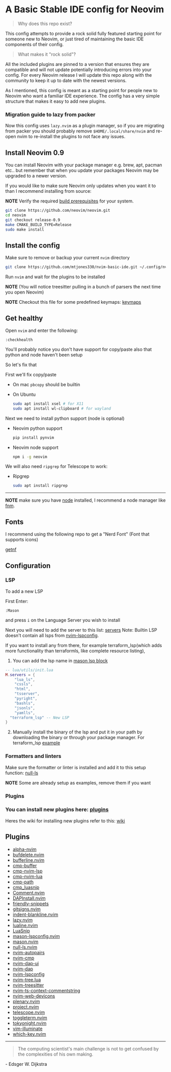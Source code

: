 # A Basic Stable IDE config for Neovim

> Why does this repo exist?

This config attempts to provide a rock solid fully featured starting point for someone new to Neovim, or just tired of maintaining the basic IDE components of their config.

> What makes it "rock solid"?

All the included plugins are pinned to a version that ensures they are compatible and will not update potentially introducing errors into your config. For every Neovim release I will update this repo along with the community to keep it up to date with the newest versions.

As I mentioned, this config is meant as a starting point for people new to Neovim who want a familiar IDE experience. The config has a very simple structure that makes it easy to add new plugins.

### Migration guide to lazy from packer

Now this config uses `lazy.nvim` as a plugin manager, so if you are migrating from packer you should probably remove
`$HOME/.local/share/nvim` and re-open nvim to re-install the plugins to not face any issues.

## Install Neovim 0.9

You can install Neovim with your package manager e.g. brew, apt, pacman etc.. but remember that when you update your packages Neovim may be upgraded to a newer version.

If you would like to make sure Neovim only updates when you want it to than I recommend installing from source:

**NOTE** Verify the required [build prerequisites](https://github.com/neovim/neovim/wiki/Building-Neovim#build-prerequisites) for your system.

```sh
git clone https://github.com/neovim/neovim.git
cd neovim
git checkout release-0.9
make CMAKE_BUILD_TYPE=Release
sudo make install
```

## Install the config

Make sure to remove or backup your current `nvim` directory

```sh
git clone https://github.com/mtjones330/nvim-basic-ide.git ~/.config/nvim
```

Run `nvim` and wait for the plugins to be installed

**NOTE** (You will notice treesitter pulling in a bunch of parsers the next time you open Neovim)

**NOTE** Checkout this file for some predefined keymaps: [keymaps](https://github.com/LunarVim/nvim-basic-ide/tree/master/lua/keymaps.lua)

## Get healthy

Open `nvim` and enter the following:

```
:checkhealth
```

You'll probably notice you don't have support for copy/paste also that python and node haven't been setup

So let's fix that

First we'll fix copy/paste

- On mac `pbcopy` should be builtin

- On Ubuntu

  ```sh
  sudo apt install xsel # for X11
  sudo apt install wl-clipboard # for wayland
  ```

Next we need to install python support (node is optional)

- Neovim python support

  ```sh
  pip install pynvim
  ```

- Neovim node support

  ```sh
  npm i -g neovim
  ```

We will also need `ripgrep` for Telescope to work:

- Ripgrep

  ```sh
  sudo apt install ripgrep
  ```

---

**NOTE** make sure you have [node](https://nodejs.org/en/) installed, I recommend a node manager like [fnm](https://github.com/Schniz/fnm).

## Fonts

I recommend using the following repo to get a "Nerd Font" (Font that supports icons)

[getnf](https://github.com/ronniedroid/getnf)

## Configuration

### LSP

To add a new LSP

First Enter:

```
:Mason
```

and press `i` on the Language Server you wish to install

Next you will need to add the server to this list: [servers](https://github.com/LunarVim/nvim-basic-ide/tree/master/lua/utils/init.lua#L3)
Note: Builtin LSP doesn't contain all lsps from [nvim-lspconfig](https://github.com/neovim/nvim-lspconfig/blob/master/doc/server_configurations.md#terraform_lsp).

If you want to install any from there, for example terraform_lsp(which adds more functionality than terraformls, like complete resource listing),

1. You can add the lsp name in [mason lsp block](https://github.com/LunarVim/nvim-basic-ide/tree/master/user/utils/init.lua#L3-L13)

```lua
-- lua/utils/init.lua
M.servers = {
	"lua_ls",
	"cssls",
	"html",
	"tsserver",
	"pyright",
	"bashls",
	"jsonls",
	"yamlls",
  "terraform_lsp" -- New LSP
}
```

2. Manually install the binary of the lsp and put it in your path by downloading the binary or through your package manager. For terraform_lsp [example](https://github.com/juliosueiras/terraform-lsp/releases)

### Formatters and linters

Make sure the formatter or linter is installed and add it to this setup function: [null-ls](https://github.com/LunarVim/nvim-basic-ide/blob/e6b6c96280ca730a2564f2e36050df055acfb1a8/lua/user/null-ls.lua#L22)

**NOTE** Some are already setup as examples, remove them if you want

### Plugins

### You can install new plugins here: [plugins](https://github.com/LunarVim/nvim-basic-ide/tree/master/lua/user)

Heres the wiki for installing new plugins refer to this: [wiki](https://github.com/LunarVim/nvim-basic-ide/wiki/adding_new_plugins)

## Plugins

- [alpha-nvim](https://github.com/goolord/alpha-nvim)
- [bufdelete.nvim](https://github.com/famiu/bufdelete.nvim)
- [bufferline.nvim](https://github.com/akinsho/bufferline.nvim)
- [cmp-buffer](https://github.com/hrsh7th/cmp-buffer)
- [cmp-nvim-lsp](https://github.com/hrsh7th/cmp-nvim-lsp)
- [cmp-nvim-lua](https://github.com/hrsh7th/cmp-nvim-lua)
- [cmp-path](https://github.com/hrsh7th/cmp-path)
- [cmp_luasnip](https://github.com/saadparwaiz1/cmp_luasnip)
- [Comment.nvim](https://github.com/numToStr/Comment.nvim)
- [DAPInstall.nvim](https://github.com/ravenxrz/DAPInstall.nvim)
- [friendly-snippets](https://github.com/rafamadriz/friendly-snippets)
- [gitsigns.nvim](https://github.com/lewis6991/gitsigns.nvim)
- [indent-blankline.nvim](https://github.com/lukas-reineke/indent-blankline.nvim)
- [lazy.nvim](https://github.com/folke/lazy.nvim)
- [lualine.nvim](https://github.com/nvim-lualine/lualine.nvim)
- [LuaSnip](https://github.com/L3MON4D3/LuaSnip)
- [mason-lspconfig.nvim](https://github.com/williamboman/mason-lspconfig.nvim)
- [mason.nvim](https://github.com/williamboman/mason.nvim)
- [null-ls.nvim](https://github.com/jose-elias-alvarez/null-ls.nvim)
- [nvim-autopairs](https://github.com/windwp/nvim-autopairs)
- [nvim-cmp](https://github.com/hrsh7th/nvim-cmp)
- [nvim-dap-ui](https://github.com/rcarriga/nvim-dap-ui)
- [nvim-dap](https://github.com/mfussenegger/nvim-dap)
- [nvim-lspconfig](https://github.com/neovim/nvim-lspconfig)
- [nvim-tree.lua](https://github.com/kyazdani42/nvim-tree.lua)
- [nvim-treesitter](https://github.com/nvim-treesitter/nvim-treesitter)
- [nvim-ts-context-commentstring](https://github.com/JoosepAlviste/nvim-ts-context-commentstring)
- [nvim-web-devicons](https://github.com/nvim-tree/nvim-web-devicons)
- [plenary.nvim](https://github.com/nvim-lua/plenary.nvim)
- [project.nvim](https://github.com/ahmedkhalf/project.nvim)
- [telescope.nvim](https://github.com/nvim-telescope/telescope.nvim)
- [toggleterm.nvim](https://github.com/akinsho/toggleterm.nvim)
- [tokyonight.nvim](https://github.com/folke/tokyonight.nvim)
- [vim-illuminate](https://github.com/RRethy/vim-illuminate)
- [which-key.nvim](https://github.com/folke/which-key.nvim)

---

> The computing scientist's main challenge is not to get confused by the complexities of his own making.

\- Edsger W. Dijkstra
